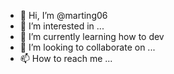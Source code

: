 - 👋 Hi, I’m @marting06
- 👀 I’m interested in ...
- 🌱 I’m currently learning how to dev
- 💞️ I’m looking to collaborate on ...
- 📫 How to reach me ...

<!---
marting06/marting06 is a ✨ special ✨ repository because its `README.md` (this file) appears on your GitHub profile.
You can click the Preview link to take a look at your changes.
--->

